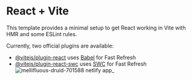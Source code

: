 # React + Vite

This template provides a minimal setup to get React working in Vite with HMR and some ESLint rules.

Currently, two official plugins are available:

- [@vitejs/plugin-react](https://github.com/vitejs/vite-plugin-react/blob/main/packages/plugin-react/README.md) uses [Babel](https://babeljs.io/) for Fast Refresh
- [@vitejs/plugin-react-swc](https://github.com/vitejs/vite-plugin-react-swc) uses [SWC](https://swc.rs/) for Fast Refresh
![mellifluous-druid-701588 netlify app_](https://github.com/aozdemiirr1/React---TailwindCss-TodyList/assets/121563534/90356f46-b424-4452-82e4-02307fa652f3)
